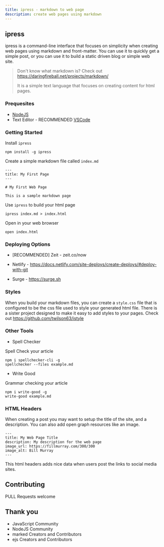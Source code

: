 ```yaml
---
title: ipress - markdown to web page
description: create web pages using markdown
---
```


## ipress

ipress is a command-line interface that focuses on simplicity when creating web pages using markdown and front-matter. You can use it to quickly get a simple post, or you can use it to build a static driven blog or simple web site. 

> Don't know what markdown is? Check out https://daringfireball.net/projects/markdown/
>
> It is a simple text language that focuses on creating content for html pages.

### Prequesites

* [NodeJS](https://nodejs.org)
* Text Editor - RECOMMENDED [VSCode](https://code.visualstudio.com[)

### Getting Started

Install `ipress`

```
npm install -g ipress
```

Create a simple markdown file called `index.md`

```
---
title: My First Page
---

# My First Web Page

This is a sample markdown page
```

Use `ipress` to build your html page

```
ipress index.md > index.html
```

Open in your web browser

```
open index.html
```

### Deploying Options

* [RECOMMENDED] Zeit - zeit.co/now

* Netlify - https://docs.netlify.com/site-deploys/create-deploys/#deploy-with-git

* Surge - https://surge.sh

### Styles

When you build your markdown files, you can create a `style.css` file that is configured to be the css file used to style your generated html file. There is a sister project designed to make it easy to add styles to your pages. Check out https://github.com/twilson63/istyle


### Other Tools

- Spell Checker

Spell Check your article

```
npm i spellchecker-cli -g
spellchecker --files example.md
```

- Write Good

Grammar checking your article

```
npm i write-good -g
write-good example.md
```

### HTML Headers

When creating a post you may want to setup the title of the site, and a description. You can also add open graph resources like an image.

```
---
title: My Web Page Title
description: My description for the web page
image_url: https://fillmurray.com/300/300
image_alt: Bill Murray
---
```

This html headers adds nice data when users post the links to social media sites.

## Contributing

PULL Requests welcome

## Thank you

- JavaScript Community
- NodeJS Community
- marked Creators and Contributors
- ejs Creators and Contributors
